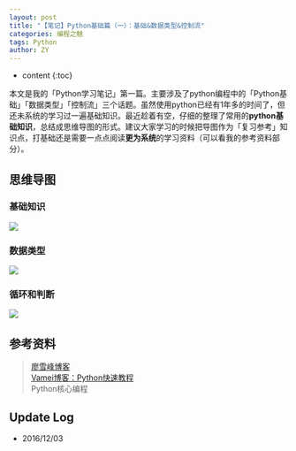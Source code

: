 ```yaml
---
layout: post
title: "【笔记】Python基础篇（一）：基础&数据类型&控制流"
categories: 编程之魅
tags: Python
author: ZY
---
```


* content
{:toc}

本文是我的「Python学习笔记」第一篇。主要涉及了python编程中的「Python基础」「数据类型」「控制流」三个话题。虽然使用python已经有1年多的时间了，但还未系统的学习过一遍基础知识。最近趁着有空，仔细的整理了常用的**python基础知识**，总结成思维导图的形式。建议大家学习的时候把导图作为「复习参考」知识点，打基础还是需要一点点阅读**更为系统**的学习资料（可以看我的参考资料部分）。




## 思维导图

### 基础知识
![](https://raw.githubusercontent.com/woaielf/woaielf.github.io/master/_posts/Pic/1612/161203-1.png)

### 数据类型
![](https://raw.githubusercontent.com/woaielf/woaielf.github.io/master/_posts/Pic/1612/161203-2.png)

### 循环和判断
![](https://raw.githubusercontent.com/woaielf/woaielf.github.io/master/_posts/Pic/1612/161203-3.png)


## 参考资料
> [廖雪峰博客](http://www.liaoxuefeng.com/wiki/001374738125095c955c1e6d8bb493182103fac9270762a000) <br>
[Vamei博客：Python快速教程](http://www.cnblogs.com/vamei/archive/2012/09/13/2682778.html) <br>
Python核心编程


## Update Log
- 2016/12/03